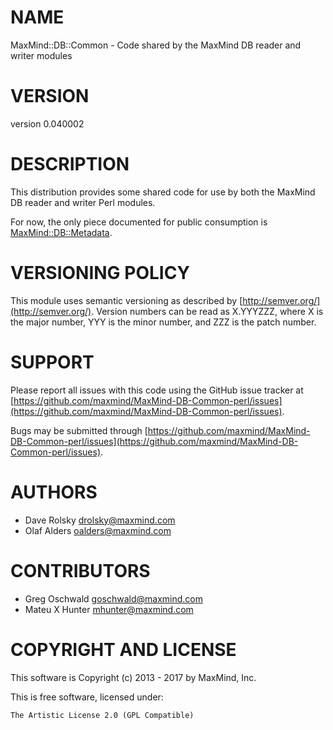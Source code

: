 # NAME

MaxMind::DB::Common - Code shared by the MaxMind DB reader and writer modules

# VERSION

version 0.040002

# DESCRIPTION

This distribution provides some shared code for use by both the MaxMind DB
reader and writer Perl modules.

For now, the only piece documented for public consumption is
[MaxMind::DB::Metadata](https://metacpan.org/pod/MaxMind::DB::Metadata).

# VERSIONING POLICY

This module uses semantic versioning as described by
[http://semver.org/](http://semver.org/). Version numbers can be read as X.YYYZZZ, where X is the
major number, YYY is the minor number, and ZZZ is the patch number.

# SUPPORT

Please report all issues with this code using the GitHub issue tracker at
[https://github.com/maxmind/MaxMind-DB-Common-perl/issues](https://github.com/maxmind/MaxMind-DB-Common-perl/issues).

Bugs may be submitted through [https://github.com/maxmind/MaxMind-DB-Common-perl/issues](https://github.com/maxmind/MaxMind-DB-Common-perl/issues).

# AUTHORS

- Dave Rolsky <drolsky@maxmind.com>
- Olaf Alders <oalders@maxmind.com>

# CONTRIBUTORS

- Greg Oschwald <goschwald@maxmind.com>
- Mateu X Hunter <mhunter@maxmind.com>

# COPYRIGHT AND LICENSE

This software is Copyright (c) 2013 - 2017 by MaxMind, Inc.

This is free software, licensed under:

    The Artistic License 2.0 (GPL Compatible)
